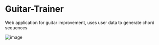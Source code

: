 # Guitar-Trainer
Web application for guitar improvement, uses user data to generate chord sequences

![image](https://user-images.githubusercontent.com/46080201/118432392-7a713d00-b6a6-11eb-87dc-8a74342e9e1c.png)
